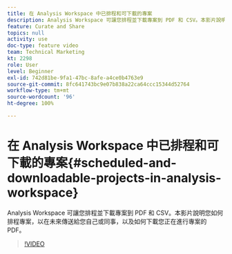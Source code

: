 ```yaml
---
title: 在 Analysis Workspace 中已排程和可下載的專案
description: Analysis Workspace 可讓您排程並下載專案到 PDF 和 CSV。本影片說明您如何排程專案，以在未來傳送給您自己或同事，以及如何下載您正在進行專案的 PDF。
feature: Curate and Share
topics: null
activity: use
doc-type: feature video
team: Technical Marketing
kt: 2298
role: User
level: Beginner
exl-id: 742d81be-9fa1-47bc-8afe-a4ce0b4763e9
source-git-commit: 8fc641743bc9e07b838a22ca64ccc15344d52764
workflow-type: tm+mt
source-wordcount: '96'
ht-degree: 100%

---
```


# 在 Analysis Workspace 中已排程和可下載的專案{#scheduled-and-downloadable-projects-in-analysis-workspace}

Analysis Workspace 可讓您排程並下載專案到 PDF 和 CSV。本影片說明您如何排程專案，以在未來傳送給您自己或同事，以及如何下載您正在進行專案的 PDF。

>[!VIDEO](https://video.tv.adobe.com/v/24709/?quality=12&learn=on)
